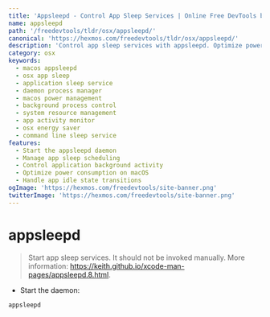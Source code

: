 ```yaml
---
title: 'Appsleepd - Control App Sleep Services | Online Free DevTools by Hexmos'
name: appsleepd
path: '/freedevtools/tldr/osx/appsleepd/'
canonical: 'https://hexmos.com/freedevtools/tldr/osx/appsleepd/'
description: 'Control app sleep services with appsleepd. Optimize power consumption and manage application activity using this daemon command on macOS. Free online tool, no registration required.'
category: osx
keywords:
  - macos appsleepd
  - osx app sleep
  - application sleep service
  - daemon process manager
  - macos power management
  - background process control
  - system resource management
  - app activity monitor
  - osx energy saver
  - command line sleep service
features:
  - Start the appsleepd daemon
  - Manage app sleep scheduling
  - Control application background activity
  - Optimize power consumption on macOS
  - Handle app idle state transitions
ogImage: 'https://hexmos.com/freedevtools/site-banner.png'
twitterImage: 'https://hexmos.com/freedevtools/site-banner.png'
---
```


# appsleepd

> Start app sleep services.
> It should not be invoked manually.
> More information: <https://keith.github.io/xcode-man-pages/appsleepd.8.html>.

- Start the daemon:

`appsleepd`
